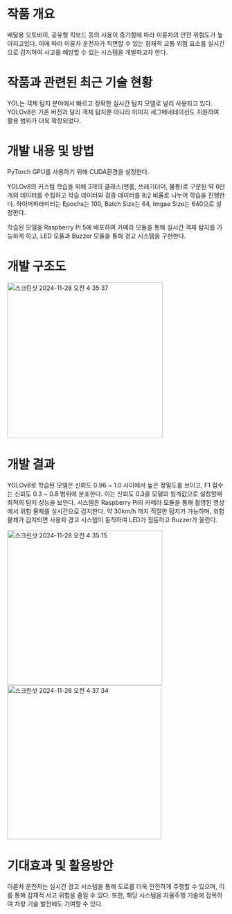 # 작품 개요
배달용 오토바이, 공유형 킥보드 등의 사용이 증가함에 따라 이륜차의 안전 위험도가 높아지고있다. 이에 따라 이륜차 운전자가 직면할 수 있는 잠재적 교통 위험 요소를 실시간으로 감지하여 사고를 예방할 수 있는 시스템을 개발하고자 한다.

# 작품과 관련된 최근 기술 현황
YOL는 객체 탐지 분야에서 빠르고 정확한 실시간 탐지 모델로 널리 사용되고 있다. YOLOv8은 기존 버전과 달리 객체 탐지뿐 아니라 이미지 세그메네테이션도 지원하여 활용 범위가 더욱 확장되었다.

# 개발 내용 및 방법
PyTorch GPU를 사용하기 위해 CUDA환경을 설정한다.

YOLOv8의 커스텀 학습을 위해 3개의 클래스(맨홀, 쓰레기더미, 물통)로 구분된 약 6만개의 데이터를 수집하고 학습 데이터와 검증 데이터를 8:2 비율로 나누어 학습을 진행한다. 하이퍼파라미터는 Epochs는 100, Batch Size는 64, Imgae Size는 640으로 설정한다.

학습된 모델을 Raspberry Pi 5에 배포하여 카메라 모듈을 통해 실시간 객체 탐지를 가능하게 하고, LED 모듈과 Buzzer 모듈을 통해 경고 시스템을 구현한다.

# 개발 구조도
<img width="359" alt="스크린샷 2024-11-28 오전 4 35 37" src="https://github.com/user-attachments/assets/4557480d-4a29-4d14-8c94-a56bd979512a">

# 개발 결과
YOLOv8로 학습된 모델은 신뢰도 0.96 ~ 1.0 사이에서 높은 정밀도를 보이고, F1 점수는 신뢰도 0.3 ~ 0.8 범위에 분포한다. 이는 신뢰도 0.3을 모델의 임계값으로 설정할때 최적의 탐지 성능을 보인다. 시스템은 Raspberry Pi의 카메라 모듈을 통해 촬영된 영상에서 위험 물체를 실시간으로 감지한다. 약 30km/h 까지 적절한 탐지가 가능하며, 위험 물체가 감지되면 사용자 경고 시스템이 동작하여 LED가 점등하고 Buzzer가 울린다.

<img width="358" alt="스크린샷 2024-11-28 오전 4 35 15" src="https://github.com/user-attachments/assets/ca745ed8-a9ae-48f3-971f-d68f9f0552b3">
<img width="356" alt="스크린샷 2024-11-28 오전 4 37 34" src="https://github.com/user-attachments/assets/4ea082bb-5911-46b1-8c60-e30baf21da18">


# 기대효과 및 활용방안
이륜차 운전자는 실시간 경고 시스템을 통해 도로를 더욱 안전하게 주행할 수 있으며, 이를 통해 잠재적 사고 위험을 줄일 수 있다. 또한, 해당 시스템을 자율주행 기술에 접목하여 차량 기술 발전에도 기여할 수 있다.

